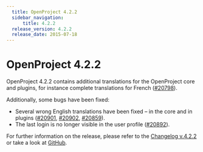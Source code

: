 ```yaml
---
  title: OpenProject 4.2.2
  sidebar_navigation:
      title: 4.2.2
  release_version: 4.2.2
  release_date: 2015-07-18
---
```



# OpenProject 4.2.2

OpenProject 4.2.2 contains additional translations for the OpenProject
core and plugins, for instance complete translations for French
([\#20798](https://community.openproject.org/work_packages/20798)).

Additionally, some bugs have been fixed:

  - Several wrong English translations have been fixed – in the core and
    in plugins
    ([\#20901](https://community.openproject.org/work_packages/20901),
    [\#20902](https://community.openproject.org/work_packages/20902),
    [\#20859](https://community.openproject.org/work_packages/20859)).
  - The last login is no longer visible in the user profile
    ([\#20892](https://community.openproject.org/work_packages/20892)).

For further information on the release, please refer to the [Changelog
v.4.2.2](https://community.openproject.org/versions/729) or take a look
at [GitHub](https://github.com/opf/openproject/tree/v4.2.2).

</div>
